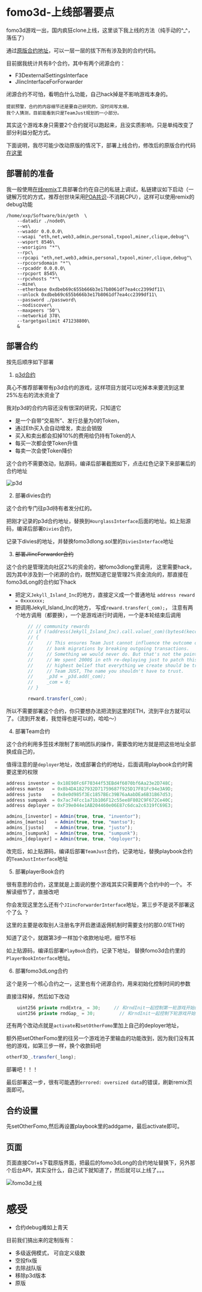 # fomo3d-上线部署要点


fomo3d游戏一出，国内疯狂clone上线，这里谈下我上线的方法（纯手动的^_^，落伍了）

通过[原版合约地址](https://etherscan.io/address/0xa62142888aba8370742be823c1782d17a0389da1#code)，可以一层一层的拔下所有涉及到的合约代码。

目前据我统计共有8个合约，其中有两个闭源合约：

- F3DexternalSettingsInterface
- JIincInterfaceForForwarder

闭源合约不可怕，看明白什么功能，自己hack掉是不影响游戏本身的。

    提前预警，合约的内容细节还是要自己研究的，没时间写太细，
    我个人猜测，目前能看到只是TeamJust规划的一小部分。

其实这个游戏本身只需要2个合约就可以跑起来，且没实质影响，只是单纯改变了部分利益分配方式。

下面说明，我尽可能少改动原版的情况下，部署上线合约，修改后的原版合约代码[在这里](https://github.com/ChungkueiBlock/sols/tree/master/fomo3d)

## 部署前的准备

我一般使用[在线remix](https://remix.ethereum.org/#optimize=true&version=soljson-v0.4.24)工具部署合约在自己的私链上调试，私链建议如下启动（一键解万忧的方式，推荐创世块采用[POA共识](https://github.com/ChungkueiBlock/tools/privateEth)-不消耗CPU），这样可以使用remix的debug功能
```
/home/xxp/Software/bin/geth  \
    --datadir ./node0\
    --ws\
    --wsaddr 0.0.0.0\
    --wsapi "eth,net,web3,admin,personal,txpool,miner,clique,debug"\
    --wsport 8546\
    --wsorigins "*"\
    --rpc\
    --rpcapi "eth,net,web3,admin,personal,txpool,miner,clique,debug"\
    --rpccorsdomain "*"\
    --rpcaddr 0.0.0.0\
    --rpcport 8545\
    --rpcvhosts "*"\
    --mine\
    --etherbase 0xdbeb69c655b666b3e17b8061df7ea4cc2399df11\
    --unlock 0xdbeb69c655b666b3e17b8061df7ea4cc2399df11\
    --password ./password\
    --nodiscover\
    --maxpeers '50'\
    --networkid 378\
    --targetgaslimit 471238800\
    &
```

## 部署合约

按先后顺序如下部署

1. [p3d合约](https://github.com/ChungkueiBlock/sols/blob/master/fomo3d/Hourglass.sol)

真心不推荐部署带有p3d合约的游戏，这样项目方就可以吃掉本来要流到这里25%左右的流水资金了

我对p3d的合约内容还没有很深的研究，只知道它
 - 是一个自带“交易所”、发行总量为0的Token，
 - 通过Eth买入会自动增发，卖出会销毁
 - 买入和卖出都会扣掉10%的费用给仍持有Token的人
 - 每买一次都会使Token升值
 - 每卖一次会使Token降价

这个合约不需要改动，贴源码，编译后部署截图如下，点击红色记录下来部署后的合约地址

![p3d](/assets/fomo3d/p3d部署.jpg)

2. 部署divies合约

这个合约专门往p3d持有者发分红的。

把刚才记录的p3d合约地址，替换到`HourglassInterface`后面的地址。如上贴源码，编译后部署`Divies`合约，

记录下divies的地址，并替换fomo3dlong.sol里的`DiviesInterface`地址

3. ~~部署JIincForwarder合约~~

这个合约是管理流向社区2%的资金的，被fomo3dlong里调用，
这里需要hack，因为其中涉及到一个闭源的合约，既然知道它是管理2%资金流向的，那直接在fomo3dLong的合约如下hack

- 把定义`Jekyll_Island_Inc`的地方，直接定义成一个普通地址 `address reward = 0xxxxxxx;`
- 把调用Jekyll_Island_Inc的地方， 写成`reward.transfer(_com);`， 注意有两个地方调用（都要换），一个是游戏进行时调用，一个是本轮结束后调用

```javascript
        // // community rewards
        // if (!address(Jekyll_Island_Inc).call.value(_com)(bytes4(keccak256("deposit()"))))
        // {
        //     // This ensures Team Just cannot influence the outcome of FoMo3D with
        //     // bank migrations by breaking outgoing transactions.
        //     // Something we would never do. But that's not the point.
        //     // We spent 2000$ in eth re-deploying just to patch this, we hold the 
        //     // highest belief that everything we create should be trustless.
        //     // Team JUST, The name you shouldn't have to trust.
        //     _p3d = _p3d.add(_com);
        //     _com = 0;
        // }

        reward.transfer(_com);
```

所以不需要部署这个合约，你只要想办法把流到这里的ETH，流到平台方就可以了。（流到开发者，我觉得也是可以的，哈哈～）

4. 部署Team合约

这个合约利用多签技术限制了影响团队的操作，需要改的地方就是把这些地址全部换成自己的，

值得注意的是`deployer`地址，改成部署合约的地址，后面调用playbook合约时需要这里的权限

```javascript
address inventor = 0x18E90Fc6F70344f53EBd4f6070bf6Aa23e2D748C;
address mantso   = 0x8b4DA1827932D71759687f925D17F81Fc94e3A9D;
address justo    = 0x8e0d985f3Ec1857BEc39B76aAabDEa6B31B67d53;
address sumpunk  = 0x7ac74Fcc1a71b106F12c55ee8F802C9F672Ce40C;
address deployer = 0xF39e044e1AB204460e06E87c6dca2c6319fC69E3;

admins_[inventor] = Admin(true, true, "inventor");
admins_[mantso]   = Admin(true, true, "mantso");
admins_[justo]    = Admin(true, true, "justo");
admins_[sumpunk]  = Admin(true, true, "sumpunk");
admins_[deployer] = Admin(true, true, "deployer");
```

改完后，如上贴源码，编译后部署`TeamJust`合约，记录地址，替换playbook合约的`TeamJustInterface`地址

5. 部署playerBook合约

很有意思的合约，这里就是上面说的整个游戏其实只需要两个合约中的一个。
不解读细节了，直接改吧

你会发现这里怎么还有个`JIincForwarderInterface`地址，第三步不是说不部署这个了么 ？

这里的主要是收取别人注册名字开启邀请返佣机制时需要支付的那0.01ETH的

知道了这个，就跟第3步一样加个收款地址吧，细节不标

如上贴源码，编译后部署`PlayBook`合约，记录下地址， 替换fomo3d合约里的`PlayerBookInterface`地址。


6. 部署fomo3dLong合约

这个是另一个核心合约之一，这里也有个闭源合约，用来初始化控制时间的参数

直接注释掉，然后如下改动

```javascript
	uint256 private rndExtra_ = 30;     // 和rndInit一起控制第一轮游戏开始的初始时间的，单位是秒
    uint256 private rndGap_ = 30;         // 和rndInit一起控制下轮游戏开始的初始时间的，单位是秒
```

还有两个改动点就是`activate`和`setOtherFomo`里加上自己的deployer地址， 

额外把setOtherFomo里的往另一个游戏池子里输血的功能改到，因为我们没有其他的游戏，如第三步一样，换个收款码吧

```javascript
otherF3D_.transfer(_long);
```

部署吧！！！

最后部署这一步，很有可能遇到`errored: oversized data`的错误，刷新remix页面即可。



## 合约设置

先setOtherFomo,然后再设置playbook里的addgame，最后activate即可。


## 页面

页面直接Ctrl+s下载原版界面，把最后的fomo3dLong的合约地址替换下，另外那个后台API，其实没什么，自己试下就知道了，然后就可以上线了。。。

![fomo3d上线](/assets/fomo3d/fomo3d上线.png)

# 感受

- 合约debug难如上青天

目前我们搞出来的定制版有：
 - 多级返佣模式， 可自定义级数
 - 空投fix版
 - 去除战队版
 - 移除p3d版本
 - 原版